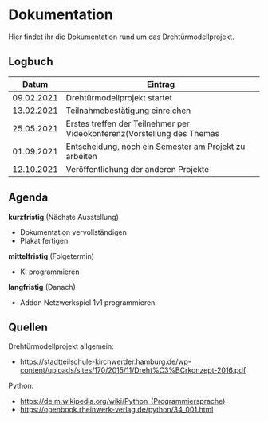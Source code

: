 # Dokumentation

Hier findet ihr die Dokumentation rund um das Drehtürmodellprojekt.


## Logbuch
|Datum|Eintrag|
|-|-|
|09.02.2021|Drehtürmodellprojekt startet|
|13.02.2021|Teilnahmebestätigung einreichen|
|25.05.2021|Erstes treffen der Teilnehmer per Videokonferenz(Vorstellung des Themas|
|01.09.2021|Entscheidung, noch ein Semester am Projekt zu arbeiten|
|12.10.2021|Veröffentlichung der anderen Projekte|


## Agenda

__kurzfristig__ (Nächste Ausstellung)
* Dokumentation vervollständigen
* Plakat fertigen

__mittelfristig__ (Folgetermin)
* KI programmieren

__langfristig__ (Danach)
* Addon Netzwerkspiel 1v1 programmieren


## Quellen

Drehtürmodellprojekt allgemein:
* https://stadtteilschule-kirchwerder.hamburg.de/wp-content/uploads/sites/170/2015/11/Dreht%C3%BCrkonzept-2016.pdf

Python:
* https://de.m.wikipedia.org/wiki/Python_(Programmiersprache)
* https://openbook.rheinwerk-verlag.de/python/34_001.html
